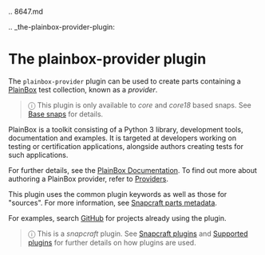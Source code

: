.. 8647.md

.. _the-plainbox-provider-plugin:

# The plainbox-provider plugin

The `plainbox-provider` plugin can be used to create parts containing a [PlainBox](https://launchpad.net/plainbox) test collection, known as a *provider*.

> ⓘ This plugin is only available to _core_ and _core18_ based snaps. See [Base snaps](/t/base-snaps/11198) for details.

PlainBox is a toolkit consisting of a Python 3 library, development tools, documentation and examples. It is targeted at developers working on testing or certification applications, alongside authors creating tests for such applications.

For further details, see the [PlainBox Documentation](https://git.launchpad.net/plainbox/tree/docs). To find out more about authoring a PlainBox provider, refer to [Providers]( https://git.launchpad.net/plainbox/plain/docs/author/providers.rst).

This plugin uses the common plugin keywords as well as those for "sources". For more information, see [Snapcraft parts metadata](/t/snapcraft-parts-metadata/8336).

For examples, search [GitHub](https://github.com/search?q=path%3Asnapcraft.yaml+%22plugin%3A+plainbox-provider%22&type=Code) for projects already using the plugin.

> ⓘ  This is a *snapcraft* plugin. See [Snapcraft plugins](/t/snapcraft-plugins/4284) and [Supported plugins](/t/supported-plugins/8080) for further details on how plugins are used.